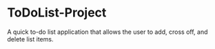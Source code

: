 # ToDoList-Project
A quick to-do list application that allows the user to add, cross off, and delete list items. 
